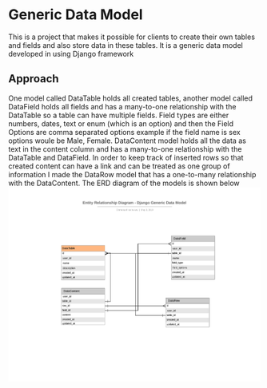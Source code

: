 # Generic Data Model
This is a project that makes it possible for clients to create their own tables and fields and also store data in these tables. It is a generic data model developed in using Django framework 

## Approach
One model called DataTable holds all created tables, another model called DataField holds all fields and has a many-to-one relationship with the DataTable so a table can have multiple fields. Field types are either numbers, dates, text or enum (which is an option) and then the Field Options are comma separated options example if the field name is sex options woule be Male, Female. DataContent model holds all the data as text in the content column and has a many-to-one relationship with the DataTable and DataField. In order to keep track of inserted rows so that created content can have a link and can be treated as one group of information I made the DataRow model that has a one-to-many relationship with the DataContent. 
The ERD diagram of the models is shown below
<img src="https://github.com/emmanuel-nike/django-generic-datamodel/blob/master/ERD.png" />
